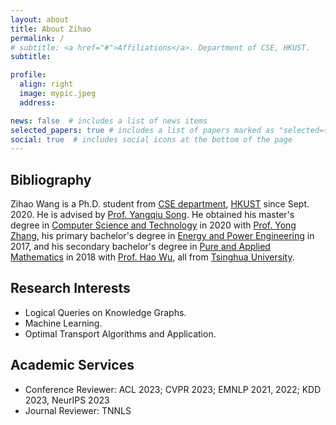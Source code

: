 ```yaml
---
layout: about
title: About Zihao
permalink: /
# subtitle: <a href="#">Affiliations</a>. Department of CSE, HKUST.
subtitle:

profile:
  align: right
  image: mypic.jpeg
  address:

news: false  # includes a list of news items
selected_papers: true # includes a list of papers marked as "selected={true}"
social: true  # includes social icons at the bottom of the page
---
```


## Bibliography
Zihao Wang is a Ph.D. student from [CSE department](https://cse.hkust.edu.hk/), [HKUST](https://hkust.edu.hk/) since Sept. 2020. He is advised by [Prof. Yangqiu Song](https://cse.hkust.edu.hk/~yqsong/). He obtained his master's degree in [Computer Science and Technology](https://www.cs.tsinghua.edu.cn/csen/) in 2020 with [Prof. Yong Zhang](https://dagege.github.io/), his primary bachelor's degree in [Energy and Power Engineering](https://www.depe.tsinghua.edu.cn/depeen/) in 2017, and his secondary bachelor's degree in [Pure and Applied Mathematics](https://math.tsinghua.edu.cn) in 2018 with [Prof. Hao Wu](https://haowu1983.github.io), all from [Tsinghua University](https://www.tsinghua.edu.cn/en/index.htm).

## Research Interests
- Logical Queries on Knowledge Graphs.
- Machine Learning.
- Optimal Transport Algorithms and Application.

## Academic Services
- Conference Reviewer: ACL 2023; CVPR 2023; EMNLP 2021, 2022; KDD 2023, NeurIPS 2023
- Journal Reviewer: TNNLS
